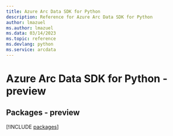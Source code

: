 ```yaml
---
title: Azure Arc Data SDK for Python
description: Reference for Azure Arc Data SDK for Python
author: lmazuel
ms.author: lmazuel
ms.data: 03/14/2023
ms.topic: reference
ms.devlang: python
ms.service: arcdata
---
```

# Azure Arc Data SDK for Python - preview
## Packages - preview
[!INCLUDE [packages](arc-data-index.md)]